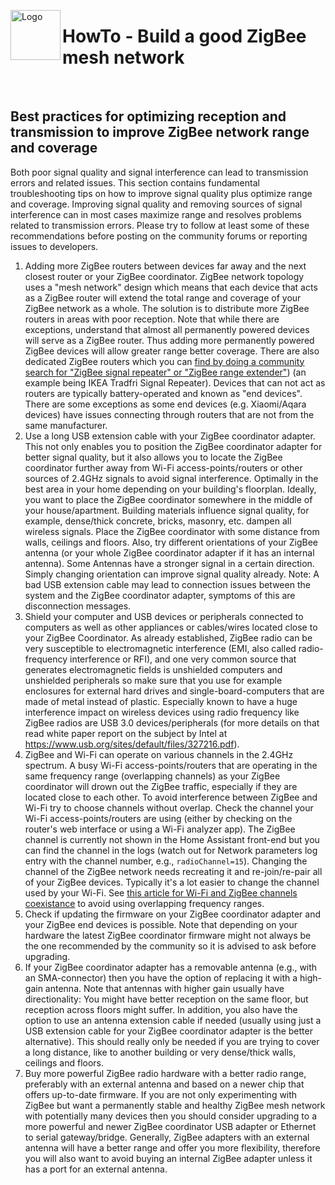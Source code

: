 <a href="Home.md"><img align="left" width="80" height="80" src="../Images/logo_Z4D.png" alt="Logo"></a>

# HowTo - Build a good ZigBee mesh network

</br>

## Best practices for optimizing reception and transmission to improve ZigBee network range and coverage

Both poor signal quality and signal interference can lead to transmission errors and related issues.  This section contains fundamental troubleshooting tips on how to improve signal quality plus optimize range and coverage. Improving signal quality and removing sources of signal interference can in most cases maximize range and resolves problems related to transmission errors. Please try to follow at least some of these recommendations before posting on the community forums or reporting issues to developers.

1. Adding more ZigBee routers between devices far away and the next closest router or your ZigBee coordinator. ZigBee network topology uses a "mesh network" design which means that each device that acts as a ZigBee router will extend the total range and coverage of your ZigBee network as a whole. The solution is to distribute more ZigBee routers in areas with poor reception. Note that while there are exceptions, understand that almost all permanently powered devices will serve as a ZigBee router. Thus adding more permanently powered ZigBee devices will allow greater range better coverage. There are also dedicated ZigBee routers which you can [find by doing a community search for "ZigBee signal repeater" or "ZigBee range extender"](https://community.home-assistant.io/t/advice-on-zigbee-range-extending/175882/)) (an example being IKEA Tradfri Signal Repeater). Devices that can not act as routers are typically battery-operated and known as "end devices". There are some exceptions as some end devices (e.g. Xiaomi/Aqara devices) have issues connecting through routers that are not from the same manufacturer.
2. Use a long USB extension cable with your ZigBee coordinator adapter. This not only enables you to position the ZigBee coordinator adapter for better signal quality, but it also allows you to locate the ZigBee coordinator further away from Wi-Fi access-points/routers or other sources of 2.4GHz signals to avoid signal interference. Optimally in the best area in your home depending on your building's floorplan. Ideally, you want to place the ZigBee coordinator somewhere in the middle of your house/apartment. Building materials influence signal quality, for example, dense/thick concrete, bricks, masonry, etc. dampen all wireless signals. Place the ZigBee coordinator with some distance from walls, ceilings and floors. Also, try different orientations of your ZigBee antenna (or your whole ZigBee coordinator adapter if it has an internal antenna). Some Antennas have a stronger signal in a certain direction. Simply changing orientation can improve signal quality already. Note: A bad USB extension cable may lead to connection issues between the system and the ZigBee coordinator adapter, symptoms of this are disconnection messages.
3. Shield your computer and USB devices or peripherals connected to computers as well as other appliances or cables/wires located close to your ZigBee Coordinator. As already established, ZigBee radio can be very susceptible to electromagnetic interference (EMI, also called radio-frequency interference or RFI), and one very common source that generates electromagnetic fields is unshielded computers and unshielded peripherals so make sure that you use for example enclosures for external hard drives and single-board-computers that are made of metal instead of plastic. Especially known to have a huge interference impact on wireless devices using radio frequency like ZigBee radios are USB 3.0 devices/peripherals (for more details on that read white paper report on the subject by Intel at https://www.usb.org/sites/default/files/327216.pdf).
4. ZigBee and Wi-Fi can operate on various channels in the 2.4GHz spectrum. A busy Wi-Fi access-points/routers that are operating in the same frequency range (overlapping channels) as your ZigBee coordinator will drown out the ZigBee traffic, especially if they are located close to each other. To avoid interference between ZigBee and Wi-Fi try to choose channels without overlap. Check the channel your Wi-Fi access-points/routers are using (either by checking on the router's web interface or using a Wi-Fi analyzer app). The ZigBee channel is currently not shown in the Home Assistant front-end but you can find the channel in the logs (watch out for Network parameters log entry with the channel number, e.g., `radioChannel=15`). Changing the channel of the ZigBee network needs recreating it and re-join/re-pair all of your ZigBee devices. Typically it's a lot easier to change the channel used by your Wi-Fi. See [this article for Wi-Fi and ZigBee channels coexistance](https://www.metageek.com/training/resources/zigbee-wifi-coexistence.html) to avoid using overlapping frequency ranges.
5. Check if updating the firmware on your ZigBee coordinator adapter and your ZigBee end devices is possible. Note that depending on your hardware the latest ZigBee coordinator firmware might not always be the one recommended by the community so it is advised to ask before upgrading.
6. If your ZigBee coordinator adapter has a removable antenna (e.g., with an SMA-connector) then you have the option of replacing it with a high-gain antenna. Note that antennas with higher gain usually have directionality: You might have better reception on the same floor, but reception across floors might suffer. In addition, you also have the option to use an antenna extension cable if needed (usually using just a USB extension cable for your ZigBee coordinator adapter is the better alternative). This should really only be needed if you are trying to cover a long distance, like to another building or very dense/thick walls, ceilings and floors.
7. Buy more powerful ZigBee radio hardware with a better radio range, preferably with an external antenna and based on a newer chip that offers up-to-date firmware. If you are not only experimenting with ZigBee but want a permanently stable and healthy ZigBee mesh network with potentially many devices then you should consider upgrading to a more powerful and newer ZigBee coordinator USB adapter or Ethernet to serial gateway/bridge. Generally, ZigBee adapters with an external antenna will have a better range and offer you more flexibility, therefore you will also want to avoid buying an internal ZigBee adapter unless it has a port for an external antenna.

